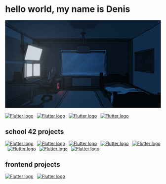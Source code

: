
# hello world, my name is Denis

<p align="center">
  <img width="1280" src="./img/lonelyday.gif">
</p>

[<img src="https://img.shields.io/badge/Telegram-17191e?logo=Telegram&logoColor=000203&style=for-the-badge" alt="Flutter logo" title="Flutter" height="25" />](https://t.me/nenvoy)
&nbsp;
[<img src="https://img.shields.io/badge/Instagram-17191e?logo=Instagram&logoColor=eb7600&style=for-the-badge" alt="Flutter logo" title="Flutter" height="25" />](https://www.instagram.com/ch3rnyavskiy/)
&nbsp;
[<img src="https://img.shields.io/badge/Mixcloud-17191e?logo=Mixcloud&logoColor=c677ff&style=for-the-badge" alt="Flutter logo" title="Flutter" height="25" />](https://www.mixcloud.com/osmosmusic/)
&nbsp;
[<img src="https://img.shields.io/badge/Soundcloud-17191e?logo=Soundcloud&logoColor=ff6301&style=for-the-badge" alt="Flutter logo" title="Flutter" height="25" />](https://soundcloud.com/osmos_music)
&nbsp;
<!-- [<img src="https://img.shields.io/badge/Linkedin-17191e?logo=linkedin&logoColor=000203" alt="Flutter logo" title="Flutter" height="25" />](https://t.me/nenvoy)
&nbsp; -->

## school 42 projects
[<img src="https://img.shields.io/badge/libft-f8ff3d?logo=42&logoColor=000203&style=for-the-badge" alt="Flutter logo" title="Flutter" height="25" />](https://github.com/osmosx/libft)
&nbsp;
[<img src="https://img.shields.io/badge/get_next_line-50ffef?logo=42&logoColor=000203&style=for-the-badge" alt="Flutter logo" title="Flutter" height="25" />](https://github.com/osmosx/get_next_line)
&nbsp;
[<img src="https://img.shields.io/badge/printf-29ff16?logo=42&logoColor=000203&style=for-the-badge" alt="Flutter logo" title="Flutter" height="25" />](https://github.com/osmosx/printf)
&nbsp;
[<img src="https://img.shields.io/badge/born2beroot-ff1127?logo=42&logoColor=000203&style=for-the-badge" alt="Flutter logo" title="Flutter" height="25" />](https://github.com/osmosx/born2beroot)
&nbsp;
[<img src="https://img.shields.io/badge/pipex-d400d2?logo=42&logoColor=000203&style=for-the-badge" alt="Flutter logo" title="Flutter" height="25" />](https://github.com/osmosx/pipex)
&nbsp;
[<img src="https://img.shields.io/badge/push_swap-0001d6?logo=42&logoColor=000203&style=for-the-badge" alt="Flutter logo" title="Flutter" height="25" />](https://github.com/osmosx/push_swap)
&nbsp;
[<img src="https://img.shields.io/badge/fdf-13ff0c?logo=42&logoColor=000203&style=for-the-badge" alt="Flutter logo" title="Flutter" height="25" />](https://github.com/osmosx/fdf)
&nbsp;
[<img src="https://img.shields.io/badge/philosophers-ffb42b?logo=42&logoColor=000203&style=for-the-badge" alt="Flutter logo" title="Flutter" height="25" />](https://github.com/osmosx/philosophers)

## frontend projects
[<img src="https://img.shields.io/badge/devosmos-17191e?logo=html5&logoColor=00f62f&style=for-the-badge" alt="Flutter logo" title="Flutter" height="25" />](https://github.com/osmosx/devosmos)
&nbsp;
[<img src="https://img.shields.io/badge/bot-17191e?logo=javascript&logoColor=fffd01&style=for-the-badge" alt="Flutter logo" title="Flutter" height="25" />](https://github.com/osmosx/bot)
&nbsp;


